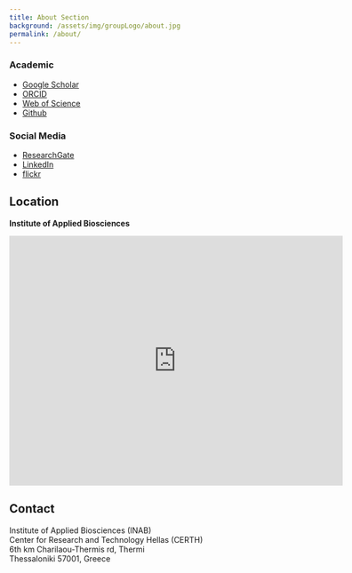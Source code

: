 ```yaml
---
title: About Section
background: /assets/img/groupLogo/about.jpg
permalink: /about/
---
```


### Academic
- [Google Scholar](https://scholar.google.com/citations?user=3TM3Aj0AAAAJ&hl=en)<br>
- [ORCID](https://orcid.org/0000-0003-4067-7123)<br>
- [Web of Science](https://www.webofscience.com/wos/author/record/LNP-4655-2024)<br>
- [Github](https://github.com/sfragkoul)<br>


### Social Media
- [ResearchGate](https://www.researchgate.net/profile/Styliani-Christina-Fragkouli)<br>
- [LinkedIn](https://www.linkedin.com/in/sfragkoul/)<br>
- [flickr](https://www.flickr.com/photos/stellaphysics/)<br>

## Location

**Institute of Applied Biosciences**

<iframe src="https://www.google.com/maps/embed?pb=!1m18!1m12!1m3!1d835.2765581393193!2d22.99722677947437!3d40.567991542584174!2m3!1f0!2f0!3f0!3m2!1i1024!2i768!4f13.1!3m3!1m2!1s0x14a83ff99ae0d15b%3A0x13295e11bafef55b!2sInstitute%20of%20Applied%20Biosciences!5e0!3m2!1sen!2sgr!4v1602080025984!5m2!1sen!2sgr" width="600" height="450" frameborder="0" style="border:0;" allowfullscreen="" aria-hidden="false" tabindex="0"></iframe>

## Contact

Institute of Applied Biosciences (INAB)<br>
Center for Research and Technology Hellas (CERTH)<br>
6th km Charilaou-Thermis rd, Thermi<br>
Thessaloniki 57001, Greece

<br/>

